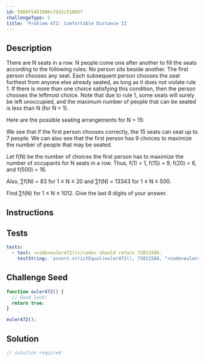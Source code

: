 ```yaml
---
id: 5900f5451000cf542c510057
challengeType: 5
title: 'Problem 472: Comfortable Distance II'
---
```


## Description
<section id='description'>
There are N seats in a row. N people come one after another to fill the seats according to the following rules:
No person sits beside another.
The first person chooses any seat.
Each subsequent person chooses the seat furthest from anyone else already seated, as long as it does not violate rule 1. If there is more than one choice satisfying this condition, then the person chooses the leftmost choice.
Note that due to rule 1, some seats will surely be left unoccupied, and the maximum number of people that can be seated is less than N (for N > 1).

Here are the possible seating arrangements for N = 15:



We see that if the first person chooses correctly, the 15 seats can seat up to 7 people.
We can also see that the first person has 9 choices to maximize the number of people that may be seated.

Let f(N) be the number of choices the first person has to maximize the number of occupants for N seats in a row. Thus, f(1) = 1, f(15) = 9, f(20) = 6, and f(500) = 16.

Also, ∑f(N) = 83 for 1 ≤ N ≤ 20 and  ∑f(N) = 13343 for 1 ≤ N ≤ 500.

Find ∑f(N) for 1 ≤ N ≤ 1012. Give the last 8 digits of your answer.
</section>

## Instructions
<section id='instructions'>

</section>

## Tests
<section id='tests'>

```yml
tests:
  - text: <code>euler472()</code> should return 73811586.
    testString: 'assert.strictEqual(euler472(), 73811586, "<code>euler472()</code> should return 73811586.");'

```

</section>

## Challenge Seed
<section id='challengeSeed'>

<div id='js-seed'>

```js
function euler472() {
  // Good luck!
  return true;
}

euler472();
```

</div>



</section>

## Solution
<section id='solution'>

```js
// solution required
```
</section>
